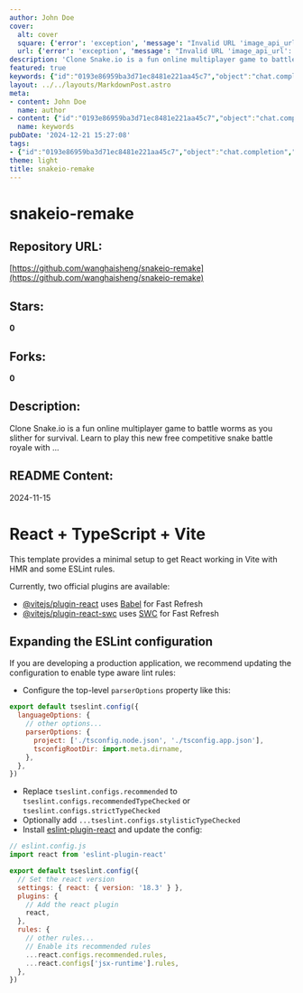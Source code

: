 ```yaml
---
author: John Doe
cover:
  alt: cover
  square: {'error': 'exception', 'message': "Invalid URL 'image_api_url': No scheme supplied. Perhaps you meant https://image_api_url?"}
  url: {'error': 'exception', 'message': "Invalid URL 'image_api_url': No scheme supplied. Perhaps you meant https://image_api_url?"}
description: 'Clone Snake.io is a fun online multiplayer game to battle worms as you slither for survival. Learn to play this new free competitive snake battle royale with ...'
featured: true
keywords: {"id":"0193e86959ba3d71ec8481e221aa45c7","object":"chat.completion","created":1734771038,"model":"Qwen/Qwen2.5-7B-Instruct","choices":[{"index":0,"message":{"role":"assistant","content":"### Keywords and Tags:\n\n1. **Games**\n2. **Online Multiplayer**\n3. **Snake.io**\n4. **Worms**\n5. **Survival**\n6. **Competitive**\n7. **Snake Battle Royale**\n8. **React**\n9. **TypeScript**\n10. **Vite**\n11. **HMR**\n12. **ESLint**\n13. **Babel**\n14. **SWC**\n15. **Fast Refresh**\n16. **React Plugin**\n\n### Tags:\n- #Games\n- #Multiplayer\n- #Snake.IO\n- #Worms\n- #Survival\n- #Competitive\n- #Battle Royale\n- #React\n- #TypeScript\n- #Vite\n- #HMR\n- #ESLint\n- #Babel\n- #SWC\n- #Fast Refresh"},"finish_reason":"stop"}],"usage":{"prompt_tokens":480,"completion_tokens":185,"total_tokens":665},"system_fingerprint":""}
layout: ../../layouts/MarkdownPost.astro
meta:
- content: John Doe
  name: author
- content: {"id":"0193e86959ba3d71ec8481e221aa45c7","object":"chat.completion","created":1734771038,"model":"Qwen/Qwen2.5-7B-Instruct","choices":[{"index":0,"message":{"role":"assistant","content":"### Keywords and Tags:\n\n1. **Games**\n2. **Online Multiplayer**\n3. **Snake.io**\n4. **Worms**\n5. **Survival**\n6. **Competitive**\n7. **Snake Battle Royale**\n8. **React**\n9. **TypeScript**\n10. **Vite**\n11. **HMR**\n12. **ESLint**\n13. **Babel**\n14. **SWC**\n15. **Fast Refresh**\n16. **React Plugin**\n\n### Tags:\n- #Games\n- #Multiplayer\n- #Snake.IO\n- #Worms\n- #Survival\n- #Competitive\n- #Battle Royale\n- #React\n- #TypeScript\n- #Vite\n- #HMR\n- #ESLint\n- #Babel\n- #SWC\n- #Fast Refresh"},"finish_reason":"stop"}],"usage":{"prompt_tokens":480,"completion_tokens":185,"total_tokens":665},"system_fingerprint":""}
  name: keywords
pubDate: '2024-12-21 15:27:08'
tags:
- {"id":"0193e86959ba3d71ec8481e221aa45c7","object":"chat.completion","created":1734771038,"model":"Qwen/Qwen2.5-7B-Instruct","choices":[{"index":0,"message":{"role":"assistant","content":"### Keywords and Tags:\n\n1. **Games**\n2. **Online Multiplayer**\n3. **Snake.io**\n4. **Worms**\n5. **Survival**\n6. **Competitive**\n7. **Snake Battle Royale**\n8. **React**\n9. **TypeScript**\n10. **Vite**\n11. **HMR**\n12. **ESLint**\n13. **Babel**\n14. **SWC**\n15. **Fast Refresh**\n16. **React Plugin**\n\n### Tags:\n- #Games\n- #Multiplayer\n- #Snake.IO\n- #Worms\n- #Survival\n- #Competitive\n- #Battle Royale\n- #React\n- #TypeScript\n- #Vite\n- #HMR\n- #ESLint\n- #Babel\n- #SWC\n- #Fast Refresh"},"finish_reason":"stop"}],"usage":{"prompt_tokens":480,"completion_tokens":185,"total_tokens":665},"system_fingerprint":""}
theme: light
title: snakeio-remake
---
```


# snakeio-remake

## Repository URL: 
[https://github.com/wanghaisheng/snakeio-remake](https://github.com/wanghaisheng/snakeio-remake)

## Stars: 
**0**

## Forks: 
**0**

## Description: 
Clone Snake.io is a fun online multiplayer game to battle worms as you slither for survival. Learn to play this new free competitive snake battle royale with ...

## README Content: 
2024-11-15

# React + TypeScript + Vite

This template provides a minimal setup to get React working in Vite with HMR and some ESLint rules.

Currently, two official plugins are available:

- [@vitejs/plugin-react](https://github.com/vitejs/vite-plugin-react/blob/main/packages/plugin-react/README.md) uses [Babel](https://babeljs.io/) for Fast Refresh
- [@vitejs/plugin-react-swc](https://github.com/vitejs/vite-plugin-react-swc) uses [SWC](https://swc.rs/) for Fast Refresh

## Expanding the ESLint configuration

If you are developing a production application, we recommend updating the configuration to enable type aware lint rules:

- Configure the top-level `parserOptions` property like this:

```js
export default tseslint.config({
  languageOptions: {
    // other options...
    parserOptions: {
      project: ['./tsconfig.node.json', './tsconfig.app.json'],
      tsconfigRootDir: import.meta.dirname,
    },
  },
})
```

- Replace `tseslint.configs.recommended` to `tseslint.configs.recommendedTypeChecked` or `tseslint.configs.strictTypeChecked`
- Optionally add `...tseslint.configs.stylisticTypeChecked`
- Install [eslint-plugin-react](https://github.com/jsx-eslint/eslint-plugin-react) and update the config:

```js
// eslint.config.js
import react from 'eslint-plugin-react'

export default tseslint.config({
  // Set the react version
  settings: { react: { version: '18.3' } },
  plugins: {
    // Add the react plugin
    react,
  },
  rules: {
    // other rules...
    // Enable its recommended rules
    ...react.configs.recommended.rules,
    ...react.configs['jsx-runtime'].rules,
  },
})
```

